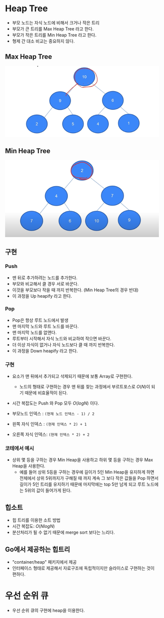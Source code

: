 # Heap Tree
- 부모 노드는 자식 노드에 비해서 크거나 작은 트리
- 부모가 큰 트리를 Max Heap Tree 라고 한다.
- 부모가 작은 트리를 Min Heap Tree 라고 한다.
- 형제 간 대소 비교는 중요하지 않다.

## Max Heap Tree

![](images/Pasted%20image%2020230619225237.png)

## Min Heap Tree

![](images/Pasted%20image%2020230619225310.png)

## 구현

### Push
- 맨 뒤로 추가하려는 노드를 추가한다.
- 부모와 비교해서 클 경우 서로 바꾼다.
- 이것을 부모보다 작을 때 까지 반복한다. (Min Heap Tree의 경우 반대)
- 이 과정을 Up heapify 라고 한다.

### Pop
- Pop은 항상 루트 노드에서 발생
- 맨 마지막 노드와 루트 노드를 바꾼다.
- 맨 마지막 노드를 없앤다.
- 루트부터 시작해서 자식 노드와 비교하여 작으면 바꾼다.
- 더 이상 자식이 없거나 자식 노드보다 클 때 까지 반복한다.
- 이 과정을 Down heapify 라고 한다.

### 구현
- 요소가 맨 뒤에서 추가되고 삭제되기 때문에 보통 Array로 구현한다.
	- 노드의 형태로 구현하는 경우 맨 뒤를 찾는 과정에서 부르트포스로 $O(N)$이 되기 때문에 비효율적이 된다.
- 시간 복잡도는 Push 와 Pop 모두 $O(logN)$ 이다.

- 부모노드 인덱스 : `(현재 노드 인덱스 - 1) / 2 `
- 왼쪽 자식 인덱스 : `(현재 인덱스 * 2) + 1`
- 오른쪽 자식 인덱스: `(현재 인덱스 * 2) + 2`


### 코테에서 예시
- 상위 몇 등을 구하는 경우 Min Heap을 사용하고 하위 몇 등을 구하는 경우 Max Heap을 사용한다.
	- 예를 들어 상위 5등을 구하는 경우에 길이가 5인 Min Heap을 유지하게 하면 전체에서 상위 5위까지가 구해질 때 까지 계속 그 보다 작은 값들을 Pop 하면서 길이가 5인 트리를 유지하기 때문에 마지막에는 top 5만 남게 되고 루트 노드에는 5위의 값이 들어가게 된다.

## 힙소트
- 힙 트리를 이용한 소트 방법
- 시간 복잡도: $O(NlogN)$
- 분산처리가 될 수 없기 때문에 merge sort 보다는 느리다.

## Go에서 제공하는 힙트리
- "container/heap" 패키지에서 제공
- 인터페이스 형태로 제공해서 자료구조에 독립적이지만 슬라이스로 구현하는 것이 편하다.

# 우선 순위 큐
- 우선 순위 큐의 구현에 heap을 이용한다.